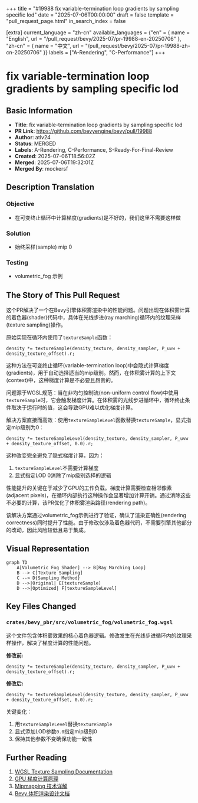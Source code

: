 +++
title = "#19988 fix variable-termination loop gradients by sampling specific lod"
date = "2025-07-06T00:00:00"
draft = false
template = "pull_request_page.html"
in_search_index = false

[extra]
current_language = "zh-cn"
available_languages = {"en" = { name = "English", url = "/pull_request/bevy/2025-07/pr-19988-en-20250706" }, "zh-cn" = { name = "中文", url = "/pull_request/bevy/2025-07/pr-19988-zh-cn-20250706" }}
labels = ["A-Rendering", "C-Performance"]
+++

# fix variable-termination loop gradients by sampling specific lod

## Basic Information
- **Title**: fix variable-termination loop gradients by sampling specific lod
- **PR Link**: https://github.com/bevyengine/bevy/pull/19988
- **Author**: atlv24
- **Status**: MERGED
- **Labels**: A-Rendering, C-Performance, S-Ready-For-Final-Review
- **Created**: 2025-07-06T18:56:02Z
- **Merged**: 2025-07-06T19:32:01Z
- **Merged By**: mockersf

## Description Translation
### Objective
- 在可变终止循环中计算梯度(gradients)是不好的，我们这里不需要这样做

### Solution
- 始终采样(sample) mip 0

### Testing
- volumetric_fog 示例

## The Story of This Pull Request

这个PR解决了一个在Bevy引擎体积雾渲染中的性能问题。问题出现在体积雾计算的着色器(shader)代码中，具体在光线步进(ray marching)循环内的纹理采样(texture sampling)操作。

原始实现在循环内使用了`textureSample`函数：
```wgsl
density *= textureSample(density_texture, density_sampler, P_uvw + density_texture_offset).r;
```
这种方法在可变终止循环(variable-termination loop)中会隐式计算梯度(gradients)，用于自动选择适当的mip级别。然而，在体积雾计算的上下文(context)中，这种梯度计算是不必要且昂贵的。

问题源于WGSL规范：当在非均匀控制流(non-uniform control flow)中使用`textureSample`时，它会触发梯度计算。在体积雾的光线步进循环中，循环终止条件取决于运行时的值，这会导致GPU难以优化梯度计算。

解决方案直接而高效：使用`textureSampleLevel`函数替换`textureSample`，显式指定mip级别为0：
```wgsl
density *= textureSampleLevel(density_texture, density_sampler, P_uvw + density_texture_offset, 0.0).r;
```
这种改变完全避免了隐式梯度计算，因为：
1. `textureSampleLevel`不需要计算梯度
2. 显式指定LOD 0消除了mip级别选择的逻辑

性能提升的关键在于减少了GPU的工作负载。梯度计算需要检查相邻像素(adjacent pixels)，在循环内部执行这种操作会显著增加计算开销。通过消除这些不必要的计算，该PR优化了体积雾渲染路径(rendering path)。

该解决方案通过volumetric_fog示例进行了验证，确认了渲染正确性(rendering correctness)同时提升了性能。由于修改仅涉及着色器代码，不需要引擎其他部分的改动，因此风险较低且易于集成。

## Visual Representation

```mermaid
graph TD
    A[Volumetric Fog Shader] --> B[Ray Marching Loop]
    B --> C[Texture Sampling]
    C --> D{Sampling Method}
    D -->|Original| E[textureSample]
    D -->|Optimized| F[textureSampleLevel]
```

## Key Files Changed

### `crates/bevy_pbr/src/volumetric_fog/volumetric_fog.wgsl`
这个文件包含体积雾效果的核心着色器逻辑。修改发生在光线步进循环内的纹理采样操作，解决了梯度计算的性能问题。

**修改前:**
```wgsl
density *= textureSample(density_texture, density_sampler, P_uvw + density_texture_offset).r;
```

**修改后:**
```wgsl
density *= textureSampleLevel(density_texture, density_sampler, P_uvw + density_texture_offset, 0.0).r;
```

关键变化：
1. 用`textureSampleLevel`替换`textureSample`
2. 显式添加LOD参数`0.0`指定mip级别0
3. 保持其他参数不变确保功能一致性

## Further Reading
1. [WGSL Texture Sampling Documentation](https://www.w3.org/TR/WGSL/#texturesamplelevel)
2. [GPU 梯度计算原理](https://developer.nvidia.com/gpugems/gpugems2/part-iv-general-purpose-computation-gpus-primer/chapter-34-gpu-gradient)
3. [Mipmapping 技术详解](https://en.wikipedia.org/wiki/Mipmap)
4. [Bevy 体积渲染设计文档](https://bevyengine.org/learn/book/features/rendering/volumetric-fog/)